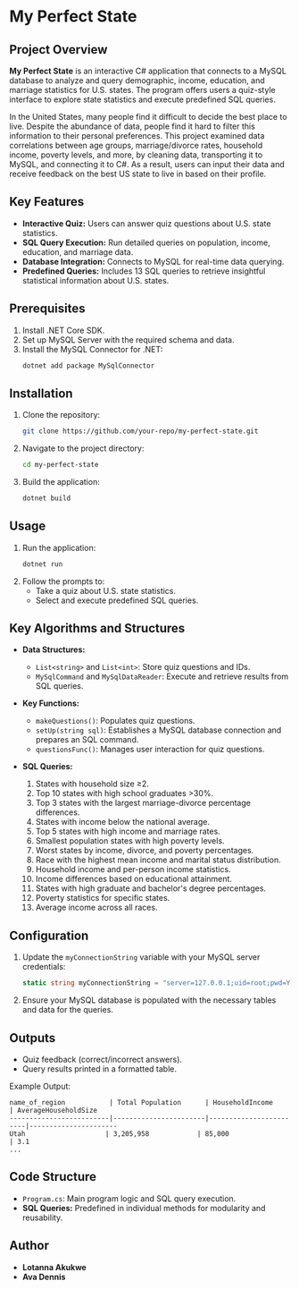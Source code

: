 # My Perfect State

## Project Overview
**My Perfect State** is an interactive C# application that connects to a MySQL database to analyze and query demographic, income, education, and marriage statistics for U.S. states. The program offers users a quiz-style interface to explore state statistics and execute predefined SQL queries.

In the United States, many people find it ​difficult to decide the best place to live. ​Despite the abundance of data, people find it ​hard to filter this information to their ​personal preferences. This project examined data correlations between age ​groups, marriage/divorce rates, household ​income, poverty levels, and more, by ​cleaning data, transporting it to MySQL, and ​connecting it to C#. As a result, users can input their data and receive ​feedback on the best US state to live in based ​on their profile.

## Key Features
- **Interactive Quiz:** Users can answer quiz questions about U.S. state statistics.
- **SQL Query Execution:** Run detailed queries on population, income, education, and marriage data.
- **Database Integration:** Connects to MySQL for real-time data querying.
- **Predefined Queries:** Includes 13 SQL queries to retrieve insightful statistical information about U.S. states.

## Prerequisites
1. Install .NET Core SDK.
2. Set up MySQL Server with the required schema and data.
3. Install the MySQL Connector for .NET:
   ```bash
   dotnet add package MySqlConnector
   ```

## Installation
1. Clone the repository:
   ```bash
   git clone https://github.com/your-repo/my-perfect-state.git
   ```
2. Navigate to the project directory:
   ```bash
   cd my-perfect-state
   ```
3. Build the application:
   ```bash
   dotnet build
   ```

## Usage
1. Run the application:
   ```bash
   dotnet run
   ```
2. Follow the prompts to:
   - Take a quiz about U.S. state statistics.
   - Select and execute predefined SQL queries.

## Key Algorithms and Structures
- **Data Structures:**
  - `List<string>` and `List<int>`: Store quiz questions and IDs.
  - `MySqlCommand` and `MySqlDataReader`: Execute and retrieve results from SQL queries.

- **Key Functions:**
  - `makeQuestions()`: Populates quiz questions.
  - `setUp(string sql)`: Establishes a MySQL database connection and prepares an SQL command.
  - `questionsFunc()`: Manages user interaction for quiz questions.

- **SQL Queries:**
  1. States with household size ≥2.
  2. Top 10 states with high school graduates >30%.
  3. Top 3 states with the largest marriage-divorce percentage differences.
  4. States with income below the national average.
  5. Top 5 states with high income and marriage rates.
  6. Smallest population states with high poverty levels.
  7. Worst states by income, divorce, and poverty percentages.
  8. Race with the highest mean income and marital status distribution.
  9. Household income and per-person income statistics.
  10. Income differences based on educational attainment.
  11. States with high graduate and bachelor's degree percentages.
  12. Poverty statistics for specific states.
  13. Average income across all races.

## Configuration
1. Update the `myConnectionString` variable with your MySQL server credentials:
   ```csharp
   static string myConnectionString = "server=127.0.0.1;uid=root;pwd=YOUR_PASSWORD;database=new_state_stats";
   ```
2. Ensure your MySQL database is populated with the necessary tables and data for the queries.

## Outputs
- Quiz feedback (correct/incorrect answers).
- Query results printed in a formatted table.

Example Output:
```
name_of_region           | Total Population      | HouseholdIncome        | AverageHouseholdSize
-------------------------|-----------------------|------------------------|----------------------
Utah                    | 3,205,958            | 85,000                | 3.1
...
```

## Code Structure
- `Program.cs`: Main program logic and SQL query execution.
- **SQL Queries:** Predefined in individual methods for modularity and reusability.

## Author
- **Lotanna Akukwe**
- **Ava Dennis**
